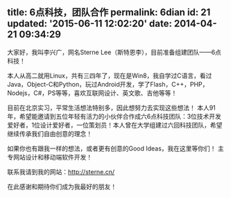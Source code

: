 title: 6点科技，团队合作
permalink: 6dian
id: 21
updated: '2015-06-11 12:02:20'
date: 2014-04-21 09:34:29
---

大家好，我叫李兴广，网名Sterne Lee（斯特恩李），目前准备组建团队——6点科技！

本人从高二就用Linux，共有三四年了，现在是Win8，我自学过C语言，看过Java，Object-C和Python，玩过Android开发，学了Flash，C++，PHP，Nodejs，C#，PS等等，喜欢互联网设计、英文歌、吉他等等！

目前在北京实习，平常生活想法特别多，因此想努力去实现这些想法！
本人91年，希望能邀请到五位年轻有活力的小伙伴合作成六6点科技团队：3位技术开发爱好者，1位设计爱好者，一位策划员！本人曾在大学组建过六回科技团队，希望继续传承我们自由创意的理念！

如果你也有跟我一样的想法，或者更有创意的Good Ideas，我在这里等你们！
主专网站设计和移动端软件开发！

联系我请到我的网站：http://sterne.cn/

在此感谢和期待你们成为我最好的朋友！

